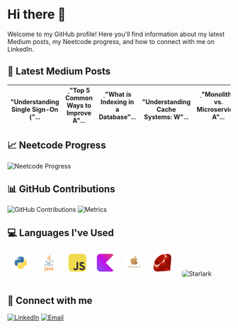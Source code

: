 # Hi there 👋

Welcome to my GitHub profile! Here you'll find information about my latest Medium posts, my Neetcode progress, and how to connect with me on LinkedIn.

## 📖 Latest Medium Posts
<!-- BLOG-POST-THUMBNAILS:START -->
<table style="border-spacing: 0; border-collapse: separate;"><thead><tr>
  <th>
    <a href="https://medium.com/@jain.yash1909/understanding-single-sign-on-sso-ca7aae32bdcd?source=rss-572bb85fdb------2" style="height:160px; width:130px">
      <img src="https://miro.medium.com/v2/resize:fit:712/1*yiw8smZDlNLmGgDyzWXdQg.png" alt="" >
    </a>
<span>"Understanding Single Sign-On ("...   </span></th>
  <th>
    <a href="https://medium.com/@jain.yash1909/top-5-common-ways-to-improve-api-performance-c259860ba5d9?source=rss-572bb85fdb------2" style="height:160px; width:130px">
      <img src="https://miro.medium.com/v2/resize:fit:1200/1*Y1Kc3-p3zOj2EgLRrdAE_w.png" alt="" >
    </a>
<span>"Top 5 Common Ways to Improve A"...   </span></th>
  <th>
    <a href="https://medium.com/@jain.yash1909/what-is-indexing-in-a-database-and-why-is-it-important-7d8b686c9efa?source=rss-572bb85fdb------2" style="height:160px; width:130px">
      <img src="https://miro.medium.com/v2/resize:fit:1087/1*1y9MLt5YWL4dnytIRuMObA.png" alt="" >
    </a>
<span>"What is Indexing in a Database"...   </span></th>
  <th>
    <a href="https://medium.com/@jain.yash1909/understanding-cache-systems-what-they-are-how-to-build-them-and-their-advantages-39dc33cef69b?source=rss-572bb85fdb------2" style="height:160px; width:130px">
      <img src="https://miro.medium.com/v2/resize:fit:998/1*99HRHh-fYdlnLuTtHjaIQg.png" alt="" >
    </a>
<span>"Understanding Cache Systems: W"...   </span></th>
  <th>
    <a href="https://medium.com/@jain.yash1909/monolithic-vs-microservices-architecture-understanding-the-key-differences-7ddf328565d0?source=rss-572bb85fdb------2" style="height:160px; width:130px">
      <img src="https://miro.medium.com/v2/resize:fit:1030/1*qCD-W51kRsI-PRqMtZsxmA.jpeg" alt="" >
    </a>
<span>"Monolithic vs. Microservices A"...   </span></th>
</tr></thead></table>
<!-- BLOG-POST-THUMBNAILS:END -->

## 📈 Neetcode Progress
![Neetcode Progress](https://progress-bar.dev/56?title=completed&width=200)

## 📊 GitHub Contributions
![GitHub Contributions](https://ghchart.rshah.org/dicusa)
![Metrics](https://github.com/dicusa/dicusa/actions/workflows/metrics.yml/badge.svg)

## 💻 Languages I've Used
<!-- LANGUAGES-USED-START -->
<img src="https://raw.githubusercontent.com/github/explore/main/topics/python/python.png" alt="Python" width="40" height="40" style="margin:10px; border-radius: 20% " /> <img src="https://raw.githubusercontent.com/github/explore/main/topics/java/java.png" alt="Java" width="40" height="40" style="margin:10px; border-radius: 20% " /> <img src="https://raw.githubusercontent.com/github/explore/main/topics/javascript/javascript.png" alt="JavaScript" width="40" height="40" style="margin:10px; border-radius: 20% " /> <img src="https://raw.githubusercontent.com/github/explore/main/topics/kotlin/kotlin.png" alt="Kotlin" width="40" height="40" style="margin:10px; border-radius: 20% " /> <img src="https://raw.githubusercontent.com/github/explore/main/topics/objective-c/objective-c.png" alt="Objective-C" width="40" height="40" style="margin:10px; border-radius: 20% " /> <img src="https://raw.githubusercontent.com/github/explore/main/topics/ruby/ruby.png" alt="Ruby" width="40" height="40" style="margin:10px; border-radius: 20% " /> <img src="https://via.placeholder.com/40?text=?" alt="Starlark" width="40" height="40" style="margin:10px; border-radius: 20% " />
<!-- LANGUAGES-USED-END -->

## 🔗 Connect with me
[![LinkedIn](https://img.shields.io/badge/LinkedIn-Connect-blue)](https://www.linkedin.com/in/yash-jain-869144b1/)
[![Email](https://img.shields.io/badge/Email-Connect-orange)](mailto:jain.yash1909@gmail.com)





